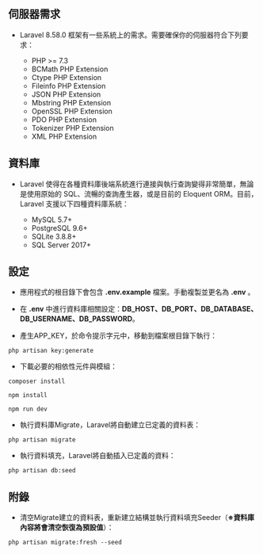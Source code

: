 ## 伺服器需求
* Laravel 8.58.0 框架有一些系統上的需求。需要確保你的伺服器符合下列要求：

	* PHP >= 7.3
	* BCMath PHP Extension
	* Ctype PHP Extension
	* Fileinfo PHP Extension
	* JSON PHP Extension
	* Mbstring PHP Extension
	* OpenSSL PHP Extension
	* PDO PHP Extension
	* Tokenizer PHP Extension
	* XML PHP Extension


## 資料庫
* Laravel 使得在各種資料庫後端系統進行連接與執行查詢變得非常簡單，無論是使用原始的 SQL、流暢的查詢產生器，或是目前的 Eloquent ORM。目前，Laravel 支援以下四種資料庫系統：

	* MySQL 5.7+ 
	* PostgreSQL 9.6+ 
	* SQLite 3.8.8+
	* SQL Server 2017+ 


## 設定

* 應用程式的根目錄下會包含 **.env.example** 檔案。手動複製並更名為 **.env** 。

* 在 **.env** 中進行資料庫相關設定：**DB_HOST、DB_PORT、DB_DATABASE、DB_USERNAME、DB_PASSWORD**。

* 產生APP_KEY，於命令提示字元中，移動到檔案根目錄下執行：
```
php artisan key:generate
```

* 下載必要的相依性元件與模組：
```
composer install
```
```
npm install
```
```
npm run dev
```

* 執行資料庫Migrate，Laravel將自動建立已定義的資料表：
```
php artisan migrate
```

* 執行資料填充，Laravel將自動插入已定義的資料：
```
php artisan db:seed
```


## 附錄

* 清空Migrate建立的資料表，重新建立結構並執行資料填充Seeder（<strong>※資料庫內容將會清空恢復為預設值</strong>）：
```
php artisan migrate:fresh --seed
```
